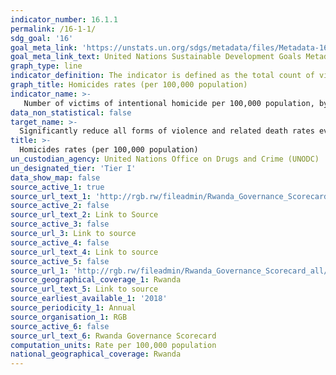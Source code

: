 ```yaml
---
indicator_number: 16.1.1
permalink: /16-1-1/
sdg_goal: '16'
goal_meta_link: 'https://unstats.un.org/sdgs/metadata/files/Metadata-16-01-01.pdf'
goal_meta_link_text: United Nations Sustainable Development Goals Metadata (pdf 894kB)
graph_type: line
indicator_definition: The indicator is defined as the total count of victims of intentional homicide divided by the total population, expressed per 100,000 population. Intentional homicide is defined as the unlawful death inflicted upon a person with the intent to cause death or serious injury (Source; International Classification of Crime for Statistical Purposes, ICCS 2015); population refers to total resident population in a given country in a given year.  
graph_title: Homicides rates (per 100,000 population)
indicator_name: >-
   Number of victims of intentional homicide per 100,000 population, by sex and age 
data_non_statistical: false
target_name: >-
  Significantly reduce all forms of violence and related death rates everywhere
title: >-
  Homicides rates (per 100,000 population)
un_custodian_agency: United Nations Office on Drugs and Crime (UNODC) 
un_designated_tier: 'Tier I'
data_show_map: false
source_active_1: true
source_url_text_1: 'http://rgb.rw/fileadmin/Rwanda_Governance_Scorecard_all/RGS_5TH_EDITION_24_OCT2018.pdf'
source_active_2: false
source_url_text_2: Link to Source
source_active_3: false
source_url_3: Link to source
source_active_4: false
source_url_text_4: Link to source
source_active_5: false
source_url_1: 'http://rgb.rw/fileadmin/Rwanda_Governance_Scorecard_all/RGS_5TH_EDITION_24_OCT2018.pdf'
source_geographical_coverage_1: Rwanda
source_url_text_5: Link to source
source_earliest_available_1: '2018'
source_periodicity_1: Annual
source_organisation_1: RGB
source_active_6: false
source_url_text_6: Rwanda Governance Scorecard
computation_units: Rate per 100,000 population
national_geographical_coverage: Rwanda
---
```


